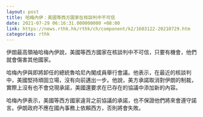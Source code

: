 ```yaml
---
layout: post
title: 哈梅內伊：美國等西方國家在核談判中不可信
date: 2021-07-29 06:16:31.000000000 +08:00
link: https://news.rthk.hk/rthk/ch/component/k2/1603122-20210729.htm
categories: rthk
---
```


伊朗最高領袖哈梅內伊說，美國等西方國家在核談判中不可信，只要有機會，他們就會傷害其他國家。

哈梅內伊與即將卸任的總統魯哈尼內閣成員舉行會議。他表示，在最近的核談判中，美國堅持頑固立場，沒有向前邁出一步。他說，美方承諾取消對伊朗的制裁，實際上沒有也不會兌現承諾，美國還要求在已存在的協議中添加新的內容。

哈梅內伊表示，美國等西方國家違背之前協議的承諾，也不保證他們將來會遵守諾言。伊朗政府不應在國內事務上依賴西方，否則將會失敗。
